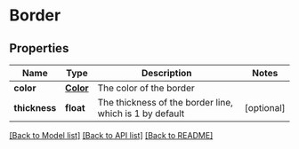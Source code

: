 # Border

## Properties
Name | Type | Description | Notes
------------ | ------------- | ------------- | -------------
**color** | [**Color**](Color.md) | The color of the border | 
**thickness** | **float** | The thickness of the border line, which is 1 by default | [optional] 

[[Back to Model list]](../README.md#documentation-for-models) [[Back to API list]](../README.md#documentation-for-api-endpoints) [[Back to README]](../README.md)


